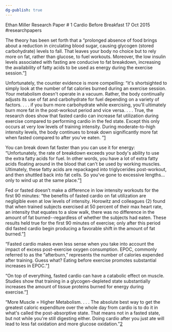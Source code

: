 ```yaml
---
dg-publish: true
---
```

Ethan Miller
Research Paper # 1
Cardio Before Breakfast
17 Oct 2015
#researchpapers 

The theory has been set forth that a “prolonged absence of food brings about a reduction in circulating blood sugar, causing glycogen (stored carbohydrate) levels to fall. That leaves your body no choice but to rely more on fat, rather than glucose, to fuel workouts. Moreover, the low insulin levels associated with fasting are conducive to fat breakdown, increasing the availability of fatty acids to be used as energy during the exercise session.”[1](http://www.bodybuilding.com/fun/the-myth-of-cardio-before-breakfast-debunked.html)

Unfortunately, the counter evidence is more compelling: “it's shortsighted to simply look at the number of fat calories burned during an exercise session. Your metabolism doesn't operate in a vacuum. Rather, the body continually adjusts its use of fat and carbohydrate for fuel depending on a variety of factors. . . . if you burn more carbohydrate while exercising, you'll ultimately burn more fat in the post-workout period and vice versa. . . . True, the research does show that fasted cardio can increase fat utilization during exercise compared to performing cardio in the fed state. Except this only occurs at very low levels of training intensity. During moderate-to-high intensity levels, the body continues to break down significantly more fat when fasted compared to after you've eaten. ”[1](http://www.bodybuilding.com/fun/the-myth-of-cardio-before-breakfast-debunked.html)

You can break down fat faster than you can use it for energy: “Unfortunately, the rate of breakdown exceeds your body's ability to use the extra fatty acids for fuel. In other words, you have a lot of extra fatty acids floating around in the blood that can't be used by working muscles. Ultimately, these fatty acids are repackaged into triglycerides post-workout, and then shuttled back into fat cells. So you've gone to excessive lengths…only to wind up at the same place.”[1](http://www.bodybuilding.com/fun/the-myth-of-cardio-before-breakfast-debunked.html)

Fed or fasted doesn’t make a difference in low intensity workouts for the first 90 minutes: “the benefits of fasted cardio on fat utilization are negligible even at low levels of intensity. Horowitz and colleagues (2) found that when trained subjects exercised at 50 percent of their max heart rate, an intensity that equates to a slow walk, there was no difference in the amount of fat burned--regardless of whether the subjects had eaten. These results held true for the first 90 minutes of exercise; only after this period did fasted cardio begin producing a favorable shift in the amount of fat burned.”[1](http://www.bodybuilding.com/fun/the-myth-of-cardio-before-breakfast-debunked.html)

“Fasted cardio makes even less sense when you take into account the impact of excess post-exercise oxygen consumption. EPOC, commonly referred to as the “afterburn,” represents the number of calories expended after training. Guess what? Eating before exercise promotes substantial increases in EPOC.”[1](http://www.bodybuilding.com/fun/the-myth-of-cardio-before-breakfast-debunked.html)

“On top of everything, fasted cardio can have a catabolic effect on muscle. Studies show that training in a glycogen-depleted state substantially increases the amount of tissue proteins burned for energy during exercise.”[1](http://www.bodybuilding.com/fun/the-myth-of-cardio-before-breakfast-debunked.html)

“More Muscle = Higher Metabolism. . . . The absolute best way to get the greatest caloric expenditure over the whole day from cardio is to do it in what's called the post-absorptive state. That means not in a fasted state, but not while you're still digesting either. Doing cardio after you just ate will lead to less fat oxidation and more glucose oxidation.”[2](https://www.t-nation.com/training/fasted-cardio-eats-muscle)